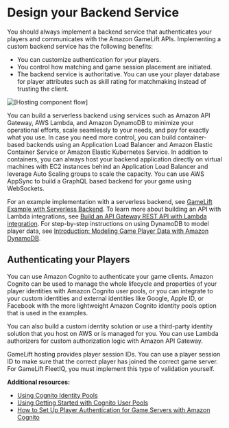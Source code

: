 # Design your Backend Service<a name="gamelift_quickstart_customservers_designbackend"></a>

You should always implement a backend service that authenticates your players and communicates with the Amazon GameLift APIs\. Implementing a custom backend service has the following benefits: 
+ You can customize authentication for your players\.
+ You control how matching and game session placement are initiated\.
+ The backend service is authoritative\. You can use your player database for player attributes such as skill rating for matchmaking instead of trusting the client\. 

![\[Hosting component flow\]](http://docs.aws.amazon.com/gamelift/latest/developerguide/images/qs_game_backend_options.png)

 You can build a serverless backend using services such as Amazon API Gateway, AWS Lambda, and Amazon DynamoDB to minimize your operational efforts, scale seamlessly to your needs, and pay for exactly what you use\. In case you need more control, you can build container\-based backends using an Application Load Balancer and Amazon Elastic Container Service or Amazon Elastic Kubernetes Service\. In addition to containers, you can always host your backend application directly on virtual machines with EC2 instances behind an Application Load Balancer and leverage Auto Scaling groups to scale the capacity\. You can use AWS AppSync to build a GraphQL based backend for your game using WebSockets\. 

For an example implementation with a serverless backend, see [ GameLift Example with Serverless Backend](https://github.com/aws-samples/aws-gamelift-and-serverless-backend-sample)\. To learn more about building an API with Lambda integrations, see [ Build an API Gateway REST API with Lambda integration](https://docs.aws.amazon.com/https://docs.aws.amazon.com/apigateway/latest/developerguide/getting-started-with-lambda-integration.html)\. For step\-by\-step instructions on using DynamoDB to model player data, see [ Introduction: Modeling Game Player Data with Amazon DynamoDB](https://aws.amazon.com/getting-started/hands-on/data-modeling-gaming-app-with-dynamodb/)\. 

## Authenticating your Players<a name="gamelift_quickstart_customservers_designbackend_auth"></a>

You can use Amazon Cognito to authenticate your game clients\. Amazon Cognito can be used to manage the whole lifecycle and properties of your player identities with Amazon Cognito user pools, or you can integrate to your custom identities and external identities like Google, Apple ID, or Facebook with the more lightweight Amazon Cognito identity pools option that is used in the examples\. 

You can also build a custom identity solution or use a third\-party identity solution that you host on AWS or is managed for you\. You can use Lambda authorizers for custom authorization logic with Amazon API Gateway\. 

GameLift hosting provides player session IDs\. You can use a player session ID to make sure that the correct player has joined the correct game server\. For GameLift FleetIQ, you must implement this type of validation yourself\. 

**Additional resources:**
+ [ Using Cognito Identity Pools](https://docs.aws.amazon.com/cognito/latest/developerguide/identity-pools.html) 
+ [Using Getting Started with Cognito User Pools](https://docs.aws.amazon.com/cognito/latest/developerguide/getting-started-with-cognito-user-pools.html)
+ [How to Set Up Player Authentication for Game Servers with Amazon Cognito](https://aws.amazon.com/blogs/gametech/how-to-set-up-player-authentication-with-amazon-cognito/)
